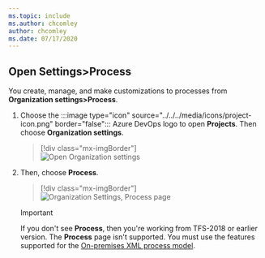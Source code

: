 ```yaml
---
ms.topic: include
ms.author: chcomley
author: chcomley
ms.date: 07/17/2020
---
```


<a id="open-process-wit"></a>


## Open Settings>Process

You create, manage, and make customizations to processes from **Organization settings>Process**. 

1. Choose the :::image type="icon" source="../../../media/icons/project-icon.png" border="false"::: Azure DevOps logo to open **Projects**. Then choose **Organization settings**. 

	> [!div class="mx-imgBorder"]  
	> ![Open Organization settings](../../../media/settings/open-admin-settings-vert.png)  

1. Then, choose **Process**. 
   
	> [!div class="mx-imgBorder"]  
	> ![Organization Settings, Process page](/azure/devops/organizations/settings/work/media/process/open-process-page-s150.png) 

	> [!IMPORTANT]  
	> If you don't see **Process**, then you're working from TFS-2018 or earlier version. The **Process** page isn't supported. You must use the features supported for the [On-premises XML process model](../../../reference/customize-work.md).